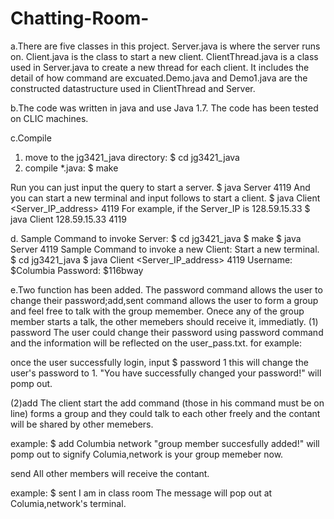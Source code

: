Chatting-Room-
==============
a.There are five classes in this project. Server.java is where the server runs on. Client.java is the class to 
start a new client. ClientThread.java is a class used in Server.java to create a new thread for each client. It 
includes the detail of how command are excuated.Demo.java and Demo1.java are the constructed datastructure used
in ClientThread and Server. 
 
 
b.The code was written in java and use Java 1.7. The code has been tested on CLIC machines.


c.Compile
1. move to the jg3421_java directory:
	$ cd jg3421_java
2. compile *.java:
	$ make

Run
you can just input the query to start a server.
	$ java Server 4119
And
you can start a new terminal and input follows to start a client.
	$ java Client <Server_IP_address> 4119
	For example, if the Server_IP is 128.59.15.33
	$ java Client 128.59.15.33 4119
		
		
d. Sample Command to invoke Server:
$ cd jg3421_java
$ make
$ java Server 4119
Sample Command to invoke a new Client:
Start a new terminal.
$ cd jg3421_java
$ java Client <Server_IP_address> 4119
Username:
$Columbia
Password:
$116bway


e.Two function has been added. The password command allows the user to change their password;add,sent command allows
the user to form a group and feel free to talk with the group memember. Onece any of the group member starts a talk, the other
memebers should receive it, immediatly.
(1) password <password you want to change to>
The user could change their password using password command and the information will be reflected on the user_pass.txt.
for example:

once the user successfully login, input
$ password 1
this will change the user's password to 1.
"You have successfully changed your password!" will pomp out.

(2)add <names you want to >
The client start the add command (those in his command must be on line) forms a group and they could talk to each other freely and the 
contant will be shared by other memebers.

example:
$ add Columbia network 
"group member succesfully added!" will pomp out to signify Columia,network is your group memeber now.

send <conversation you went to share with group members>
All other members will receive the contant.

example:
$ sent I am in class room
The message will pop out at Columia,network's terminal.


